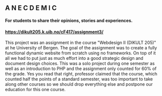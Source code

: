 ## A N E C D E M I C
#### For students to share their opinions, stories and experiences.
#### https://dikult205.k.uib.no/cF417/assignment3/ 

This project was an assignment in the course "Webdesign II (DIKULT 205)" at he University of Bergen.
The goal of the assignment was to create a fully functional dynamic website from scratch using no frameworks.
On top of it all we had to put just as much effort into a good strategic design and document design choices. 
This was a solo project during one semester as well as an introduction to PHP and the assignment only counted for 60% of the grade. Yes you read that right, professor claimed that the course, which counted half the points of a standard semester, was too important to take along other courses so we should drop everything else and postpone our education for this one course.
